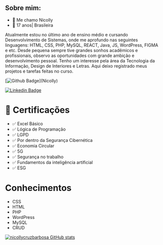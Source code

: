 ## Sobre mim:

- 👋 Me chamo Nicolly
- 📌 17 anos| Brasileira
  
Atualmente estou no último ano de ensino médio e cursando Desenvolvimento de Sistemas, onde me aprofundo nas seguintes linguagens: HTML, CSS, PHP, MySQL, REACT, Java, JS, WordPress, FIGMA e etc.
Desde pequena sempre tive grandes sonhos acadêmicos e profissionais, observo as oportunidades com grande ambição e desenvolvimento pessoal. Tenho um interesse pela área da Tecnologia da Informação, Design de Interiores e Letras.
Aqui deixo registrado meus projetos e tarefas feitas no curso.

[![Github Badge](https://img.shields.io/badge/-Github-000?style=flat-square&logo=Github&logoColor=white&link=[LINK_GIT](https://github.com/nicollycruzbarbosa))](Nicolly)

[![Linkedin Badge](https://img.shields.io/badge/-LinkedIn-blue?style=flat-square&logo=Linkedin&logoColor=white&link=https://www.linkedin.com/in/nicolly-cruz-/)](Nicolly)

# 📜 Certificações
- ✅ Excel Básico
- ✅ Lógica de Programação
- ✅ LGPD
- ✅ Por dentro da Segurança Cibernética
- ✅ Economia Circular
- ✅ 5G
- ✅ Segurança no trabalho
- ✅ Fundamentos da inteligência artificial
- ✅ ESG

# Conhecimentos
- CSS
- HTML
- PHP
- WordPress
- MySQL
- CRUD
  



[![nicollycruzbarbosa GitHub stats](https://github-readme-stats.vercel.app/api?username=nicollycruzbarbosa)](https://github.com/nicollycruzbarbosa/github-readme-stats)

